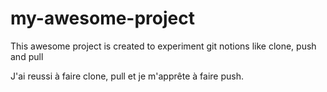 # my-awesome-project
This awesome project is created to experiment git notions like clone, push and pull
<section>
    J'ai reussi à faire clone, pull et je m'apprête à faire push.
</section>